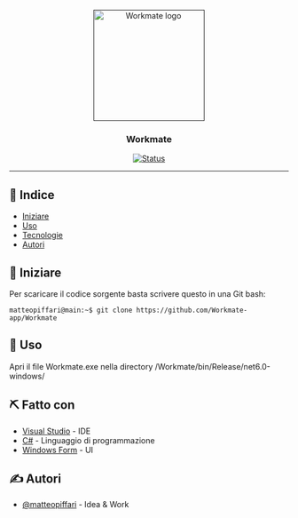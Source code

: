 <p align="center"> 
  <a href="" rel="noopener">
 <img width=200px height=200px src="https://matteopiffari.github.io/assets/img/Workmate.png" alt="Workmate logo"></a>
</p>

<h3 align="center">Workmate</h3>

<div align="center">

[![Status](https://img.shields.io/badge/status-active-success.svg)]()

</div>

---

## 📝 Indice

- [Iniziare](#getting_started)
- [Uso](#usage)
- [Tecnologie](#tech_stack)
- [Autori](#authors)

## 🏁 Iniziare <a name = "getting_started"></a>

Per scaricare il codice sorgente basta scrivere questo in una Git bash:

```console
matteopiffari@main:~$ git clone https://github.com/Workmate-app/Workmate
```

## 🎈 Uso <a name="usage"></a>

Apri il file Workmate.exe nella directory /Workmate/bin/Release/net6.0-windows/

## ⛏️ Fatto con <a name = "tech_stack"></a>

- [Visual Studio](https://visualstudio.com/) - IDE
- [C#](https://docs.microsoft.com/en-us/dotnet/csharp/) - Linguaggio di programmazione
- [Windows Form](https://docs.microsoft.com/en-us/dotnet/desktop/winforms/?view=netdesktop-6.0) - UI

## ✍️ Autori <a name = "authors"></a>

- [@matteopiffari](https://github.com/matteopiffari) - Idea & Work
